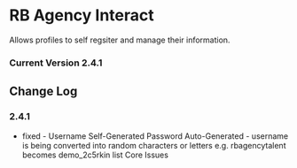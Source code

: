 # RB Agency Interact
Allows profiles to self regsiter and manage their information.

### Current Version 2.4.1


## Change Log

### 2.4.1
* fixed - Username Self-Generated Password Auto-Generated - username is being converted into random characters or letters e.g. rbagencytalent becomes demo_2c5rkin list Core Issues
